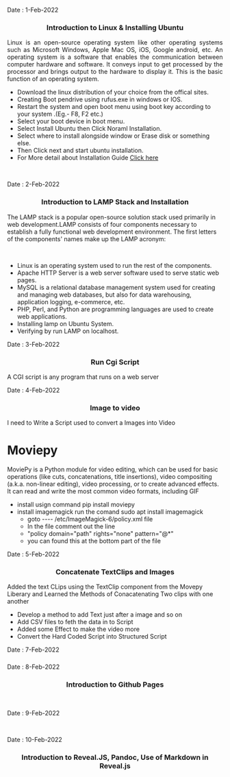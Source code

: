 <!--<h1 align="center">Daily-Online-Blog</h1>-->

Date : 1-Feb-2022 
<h3 align='center'>Introduction to Linux & Installing Ubuntu</h3>

<p align="justify">Linux is an open-source operating system like other operating systems such as Microsoft Windows, Apple Mac OS, iOS, Google android, etc. An operating system is a software that enables the communication between computer hardware and software. It conveys input to get processed by the processor and brings output to the hardware to display it. This is the basic function of an operating system.</p>

- Download the linux distribution of your choice from the offical sites.
- Creating Boot pendrive using rufus.exe in windows or IOS.
- Restart the system and open boot menu using boot key according to your system .(Eg.- F8, F2 etc.)
- Select your boot device in boot menu.
- Select Install Ubuntu then Click Noraml Installation.
- Select where to install alongside window or Erase disk or something else.
- Then Click next and start ubuntu installation.
- For More detail about Installation Guide [Click here](https://phoenixnap.com/kb/install-ubuntu-20-04)
<br>

Date : 2-Feb-2022 
<h3 align='center'>Introduction to LAMP Stack and Installation</h3>

<p alihn="center">The LAMP stack is a popular open-source solution stack used primarily in web development.LAMP consists of four components necessary to establish a fully functional web development environment. The first letters of the components' names make up the LAMP acronym:</p>
<br>

- Linux is an operating system used to run the rest of the components.
- Apache HTTP Server is a web server software used to serve static web pages.
- MySQL is a relational database management system used for creating and managing web databases, but also for data warehousing, application logging, e-commerce, etc.
- PHP, Perl, and Python are programming languages are used to create web applications.
- Installing lamp on Ubuntu System.
- Verifying by run LAMP on localhost.

Date : 3-Feb-2022 
<h3 align='center'>Run Cgi Script</h3>
A CGI script is any program that runs on a web server</p>

Date : 4-Feb-2022 
<h3 align='center'>Image to video</h3>
<p> I need to Write a Script used to convert a Images into Video</p>

# Moviepy
<p>MoviePy is a Python module for video editing, which can be used for basic operations (like cuts, concatenations, title insertions), video compositing (a.k.a. non-linear editing), video processing, or to create advanced effects. It can read and write the most common video formats, including GIF</p>

- install usign command pip install moviepy
- install imagemagick run the comand sudo apt install imagemagick
   - goto ---- /etc/ImageMagick-6/policy.xml file  
   - In the file comment out the line
   - "policy domain="path" rights="none" pattern="@*" 
   - you can found this at the bottom part of the file


Date : 5-Feb-2022 
<h3 align='center'>Concatenate TextClips and Images</h3>
Added the text CLips using the TextClip component from the Movepy Liberary 
and Learned the Methods of Conacatenating Two clips with one another

- Develop a method to add Text just after a image and so on 
- Add CSV files to feth the data in to Script 
- Added some Effect to make the video more 
- Convert the Hard Coded Script into Structured Script


Date : 7-Feb-2022 
<h3 align='center'></h3>

Date : 8-Feb-2022 
<h3 align='center'>Introduction to Github Pages</h3>

<br/>

Date : 9-Feb-2022 

<br/>

Date : 10-Feb-2022 
<h3 align='center'>Introduction to Reveal.JS, Pandoc, Use of Markdown in Reveal.js</h3>
<br/>
